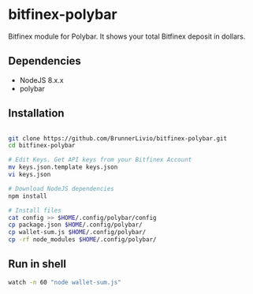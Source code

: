 # bitfinex-polybar

Bitfinex module for Polybar. It shows your total Bitfinex deposit in dollars.

## Dependencies

- NodeJS 8.x.x
- polybar

## Installation

```bash

git clone https://github.com/BrunnerLivio/bitfinex-polybar.git
cd bitfinex-polybar

# Edit Keys. Get API keys from your Bitfinex Account
mv keys.json.template keys.json
vi keys.json

# Download NodeJS dependencies
npm install

# Install files
cat config >> $HOME/.config/polybar/config
cp package.json $HOME/.config/polybar/
cp wallet-sum.js $HOME/.config/polybar/
cp -rf node_modules $HOME/.config/polybar/
```

## Run in shell

```bash
watch -n 60 "node wallet-sum.js"
```
